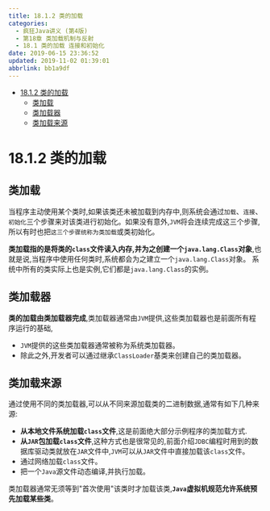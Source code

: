```yaml
---
title: 18.1.2 类的加载
categories: 
  - 疯狂Java讲义 (第4版)
  - 第18章 类加载机制与反射
  - 18.1 类的加载 连接和初始化
date: 2019-06-15 23:36:52
updated: 2019-11-02 01:39:01
abbrlink: bb1a9df
---
```

- [18.1.2 类的加载](/ReadingNotes/bb1a9df/#18-1-2-类的加载)
    - [类加载](/ReadingNotes/bb1a9df/#类加载)
    - [类加载器](/ReadingNotes/bb1a9df/#类加载器)
    - [类加载来源](/ReadingNotes/bb1a9df/#类加载来源)

<!--more-->
<script src="https://cdn.bootcss.com/jquery/3.4.0/jquery.slim.min.js"></script>
<script>$(document).ready(function () {$(".post-body > ul:nth-child(1)").hide();});</script>

<!--end-->
# 18.1.2 类的加载 #
## 类加载 ##
当程序主动使用某个类时,如果该类还未被加载到内存中,则系统会通过`加载`、`连接`、`初始化`三个步骤来对该类进行初始化。如果没有意外,`JVM`将会连续完成这三个步骤,所以有时也把`这三个步骤统称为类加载`或类初始化。

**类加载指的是将类的`class`文件读入内存,并为之创建一个`java.lang.Class`对象**,也就是说,当程序中使用任何类时,系统都会为之建立一个`java.lang.Class`对象。
系统中所有的类实际上也是实例,它们都是`java.lang.Class`的实例。
## 类加载器 ##
**类的加载由类加载器完成**,类加载器通常由`JVM`提供,这些类加载器也是前面所有程序运行的基础,
- `JVM`提供的这些类加载器通常被称为系统类加载器。
- 除此之外,开发者可以通过继承`ClassLoader`基类来创建自己的类加载器。

## 类加载来源 ##
通过使用不同的类加载器,可以从不同来源加载类的二进制数据,通常有如下几种来源:
- **从本地文件系统加载`class`文件**,这是前面绝大部分示例程序的类加载方式.
- **从`JAR`包加载`class`文件**,这种方式也是很常见的,前面介绍`JDBC`编程时用到的数据库驱动类就放在`JAR`文件中,`JVM`可以从`JAR`文件中直接加载该`class`文件。
- 通过网络加载`class`文件。
- 把一个`Java`源文件动态编译,并执行加载。

类加载器通常无须等到"首次使用"该类时才加载该类,**`Java`虚拟机规范允许系统预先加载某些类**。

